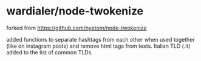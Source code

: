 wardialer/node-twokenize
==============
forked from https://github.com/nyxtom/node-twokenize

added functions to separate hashtags from each other when used together (like on instagram posts) and remove html tags from texts. 
Italian TLD (.it) added to the list of common TLDs.
